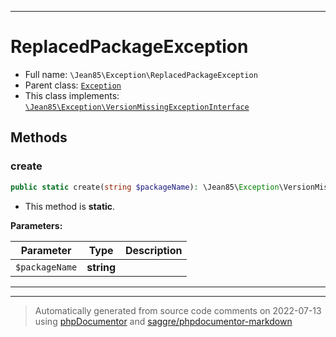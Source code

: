 ***

# ReplacedPackageException





* Full name: `\Jean85\Exception\ReplacedPackageException`
* Parent class: [`Exception`](../../Exception.md)
* This class implements:
[`\Jean85\Exception\VersionMissingExceptionInterface`](./VersionMissingExceptionInterface.md)




## Methods


### create



```php
public static create(string $packageName): \Jean85\Exception\VersionMissingExceptionInterface
```



* This method is **static**.




**Parameters:**

| Parameter | Type | Description |
|-----------|------|-------------|
| `$packageName` | **string** |  |




***


***
> Automatically generated from source code comments on 2022-07-13 using [phpDocumentor](http://www.phpdoc.org/) and [saggre/phpdocumentor-markdown](https://github.com/Saggre/phpDocumentor-markdown)

